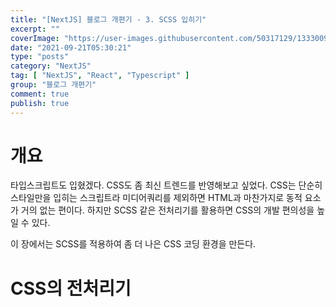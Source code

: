 ```yaml
---
title: "[NextJS] 블로그 개편기 - 3. SCSS 입히기"
excerpt: ""
coverImage: "https://user-images.githubusercontent.com/50317129/133300948-2ee9b77a-1589-4afc-8489-fb402a13520f.png"
date: "2021-09-21T05:30:21"
type: "posts"
category: "NextJS"
tag: [ "NextJS", "React", "Typescript" ]
group: "블로그 개편기"
comment: true
publish: true
---
```


# 개요

타입스크립트도 입혔겠다. CSS도 좀 최신 트렌드를 반영해보고 싶었다. CSS는 단순히 스타일만을 입히는 스크립트라 미디어쿼리를 제외하면 HTML과 마찬가지로 동적 요소가 거의 없는 편이다. 하지만 SCSS 같은 전처리기를 활용하면 CSS의 개발 편의성을 높일 수 있다.

이 장에서는 SCSS를 적용하여 좀 더 나은 CSS 코딩 환경을 만든다.

# CSS의 전처리기

